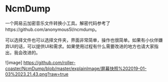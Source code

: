 # NcmDump

一个网易云加密音乐文件转换小工具。解密代码参考了https://github.com/anonymous5l/ncmdump。

可以选择文件也可以选择文件夹，界面非常简单，操作也很简单。如果有小伙伴嫌弃UI的话，可以提供UI和需求。如果使用过程有什么需要改进的地方也请大家指出，我会改进的。

![image] https://github.com/roller-coaster/NcmDump/blob/master/explainImage/屏幕快照%202019-01-03%2023.21.43.png?raw=true
